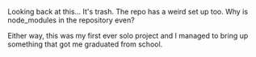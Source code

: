 Looking back at this... It's trash. The repo has a weird set up too. Why is node_modules in the repository even?

Either way, this was my first ever solo project and I managed to bring up something that got me graduated from school.
